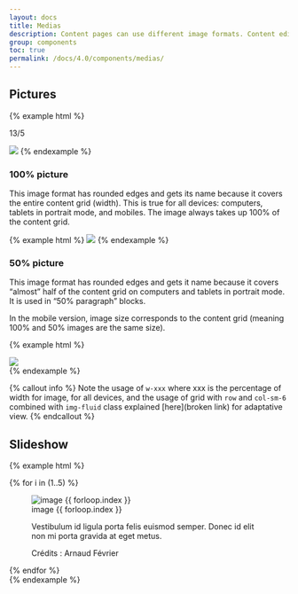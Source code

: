 ```yaml
---
layout: docs
title: Medias
description: Content pages can use different image formats. Content editors can choose from the following options > illustrations, packshots and photo essays produced by SNCF.
group: components
toc: true
permalink: /docs/4.0/components/medias/
---
```


## Pictures

{% example html %}
<p class="text-center">13/5</p>
<img class="w-100 rounded" src="https://dummyimage.com/656x253/000/fff" />
{% endexample %}

### 100% picture

This image format has rounded edges and gets its name because it covers the entire content grid (width). This is true for all devices: computers, tablets in portrait mode, and mobiles. The image always takes up 100% of the content grid.

{% example html %}
<img class="img-fluid rounded" src="https://dummyimage.com/1920x1080/000/fff" />
{% endexample %}

### 50% picture

This image format has rounded edges and gets it name because it covers “almost” half of the content grid on computers and tablets in portrait mode. It is used in “50% paragraph” blocks.

In the mobile version, image size corresponds to the content grid (meaning 100% and 50% images are the same size).

{% example html %}
<div class="row">
  <div class="col-sm-6">
    <img class="img-fluid rounded" src="https://dummyimage.com/1920x1080/000/fff" />
  </div>
</div>
{% endexample %}

{% callout info %}
Note the usage of `w-xxx` where xxx is the percentage of width for image, for all devices, and the usage of grid with `row` and `col-sm-6` combined with `img-fluid` class explained [here](broken link) for adaptative view.
{% endcallout %}


## Slideshow

{% example html %}
<div class="swiper slideshow" data-component="slideshow">
  <div class="swiper-container" data-role="container">
    <!-- Additional required wrapper -->
    <div class="swiper-wrapper">
      {% for i in (1..5) %}
      <div class="swiper-slide">
        <figure role="group">
          <img class="w-100 mb-4 rounded" src="https://dummyimage.com/656x394/000/fff" alt="image {{ forloop.index }}" />
          <figcaption>
            <span class="sr-only">image {{ forloop.index }}</span>
            <p class="mb-2">Vestibulum id ligula porta felis euismod semper. Donec id elit non mi porta gravida at eget metus.</p>
            <p class="mb-0 text-xs">Crédits : Arnaud Février</p>
          </figcaption>
        </figure>
      </div>
      {% endfor %}     
    </div>
  </div>
  <div class="swiper-pagination mt-3 mt-md-4 text-primary" data-role="pagination"></div>
  <div class="swiper-buttons">
    <div class="swiper-button-prev" data-role="button-prev"><i class="icons-arrow-prev icons-size-x75" aria-hidden="true"></i></div>
    <div class="swiper-button-next" data-role="button-next"><i class="icons-arrow-next icons-size-x75" aria-hidden="true"></i></div>
  </div>
</div>
{% endexample %}
